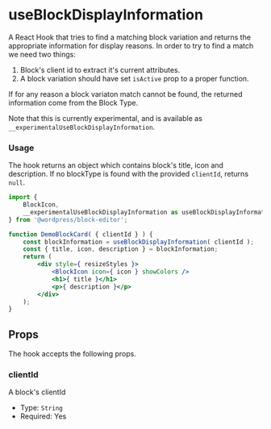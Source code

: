 # useBlockDisplayInformation

A React Hook that tries to find a matching block variation and returns the appropriate information for display reasons. In order to try to find a match we need two things:

1. Block's client id to extract it's current attributes.
2. A block variation should have set `isActive` prop to a proper function.

If for any reason a block variaton match cannot be found, the returned information come from the Block Type.

Note that this is currently experimental, and is available as `__experimentalUseBlockDisplayInformation`.

### Usage

The hook returns an object which contains block's title, icon and description. If no blockType is found with the provided `clientId`, returns `null`.

```jsx
import {
	BlockIcon,
	__experimentalUseBlockDisplayInformation as useBlockDisplayInformation,
} from '@wordpress/block-editor';

function DemoBlockCard( { clientId } ) {
	const blockInformation = useBlockDisplayInformation( clientId );
	const { title, icon, description } = blockInformation;
	return (
		<div style={ resizeStyles }>
			<BlockIcon icon={ icon } showColors />
			<h1>{ title }</h1>
			<p>{ description }</p>
		</div>
	);
}
```

## Props

The hook accepts the following props.

### clientId

A block's clientId

-   Type: `String`
-   Required: Yes

